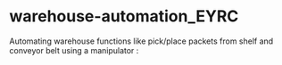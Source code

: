 # warehouse-automation_EYRC
Automating warehouse functions like pick/place packets from shelf and conveyor belt  using a manipulator :
